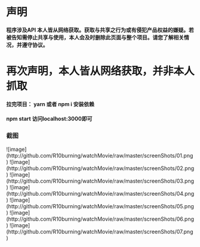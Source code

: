 # 声明 #
**程序涉及API 本人皆从网络获取。获取与共享之行为或有侵犯产品权益的嫌疑。若被告知需停止共享与使用，本人会及时删除此页面与整个项目。请您了解相关情况，并遵守协议。**
<h1>再次声明，本人皆从网络获取，并非本人抓取</h2>

<h4>拉完项目： yarn 或者  npm i 安装依赖</h4>

<h4> npm start 访问localhost:3000即可</h4>
<h3>截图</h3>
![image](http://github.com/R10burning/watchMovie/raw/master/screenShots/01.png)
![image](http://github.com/R10burning/watchMovie/raw/master/screenShots/02.png)
![image](http://github.com/R10burning/watchMovie/raw/master/screenShots/03.png)
![image](http://github.com/R10burning/watchMovie/raw/master/screenShots/04.png)
![image](http://github.com/R10burning/watchMovie/raw/master/screenShots/05.png)
![image](http://github.com/R10burning/watchMovie/raw/master/screenShots/06.png)
![image](http://github.com/R10burning/watchMovie/raw/master/screenShots/07.png)